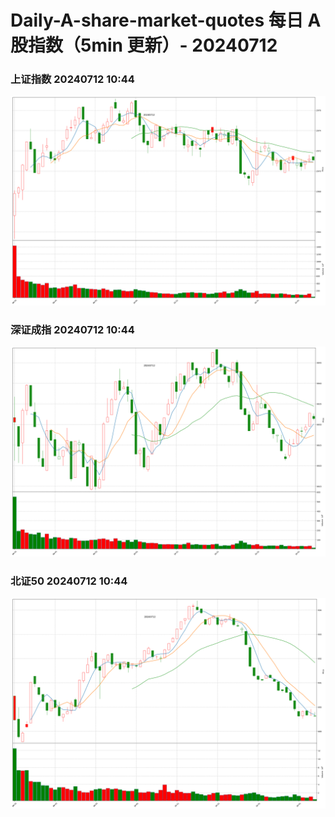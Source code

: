 
# Daily-A-share-market-quotes 每日 A 股指数（5min 更新）- 20240712

### 上证指数 20240712 10:44
![](./fig/2024/7/20240712-sh000001.png)

### 深证成指 20240712 10:44
![](./fig/2024/7/20240712-sz399001.png)

### 北证50 20240712 10:44
![](./fig/2024/7/20240712-bj899050.png)
